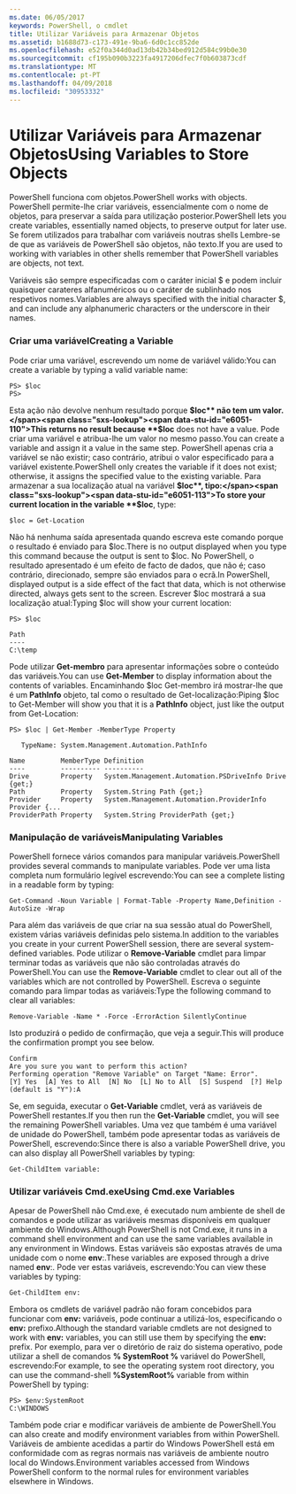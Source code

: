 ```yaml
---
ms.date: 06/05/2017
keywords: PowerShell, o cmdlet
title: Utilizar Variáveis para Armazenar Objetos
ms.assetid: b1688d73-c173-491e-9ba6-6d0c1cc852de
ms.openlocfilehash: e52f0a344d0ad13db42b34bed912d584c99b0e30
ms.sourcegitcommit: cf195b090b3223fa4917206dfec7f0b603873cdf
ms.translationtype: MT
ms.contentlocale: pt-PT
ms.lasthandoff: 04/09/2018
ms.locfileid: "30953332"
---
```

# <a name="using-variables-to-store-objects"></a><span data-ttu-id="e6051-103">Utilizar Variáveis para Armazenar Objetos</span><span class="sxs-lookup"><span data-stu-id="e6051-103">Using Variables to Store Objects</span></span>
<span data-ttu-id="e6051-104">PowerShell funciona com objetos.</span><span class="sxs-lookup"><span data-stu-id="e6051-104">PowerShell works with objects.</span></span> <span data-ttu-id="e6051-105">PowerShell permite-lhe criar variáveis, essencialmente com o nome de objetos, para preservar a saída para utilização posterior.</span><span class="sxs-lookup"><span data-stu-id="e6051-105">PowerShell lets you create variables, essentially named objects, to preserve output for later use.</span></span> <span data-ttu-id="e6051-106">Se forem utilizados para trabalhar com variáveis noutras shells Lembre-se de que as variáveis de PowerShell são objetos, não texto.</span><span class="sxs-lookup"><span data-stu-id="e6051-106">If you are used to working with variables in other shells remember that PowerShell variables are objects, not text.</span></span>

<span data-ttu-id="e6051-107">Variáveis são sempre especificadas com o caráter inicial $ e podem incluir quaisquer carateres alfanuméricos ou o caráter de sublinhado nos respetivos nomes.</span><span class="sxs-lookup"><span data-stu-id="e6051-107">Variables are always specified with the initial character $, and can include any alphanumeric characters or the underscore in their names.</span></span>

### <a name="creating-a-variable"></a><span data-ttu-id="e6051-108">Criar uma variável</span><span class="sxs-lookup"><span data-stu-id="e6051-108">Creating a Variable</span></span>
<span data-ttu-id="e6051-109">Pode criar uma variável, escrevendo um nome de variável válido:</span><span class="sxs-lookup"><span data-stu-id="e6051-109">You can create a variable by typing a valid variable name:</span></span>

```
PS> $loc
PS>
```

<span data-ttu-id="e6051-110">Esta ação não devolve nenhum resultado porque **$loc** não tem um valor.</span><span class="sxs-lookup"><span data-stu-id="e6051-110">This returns no result because **$loc** does not have a value.</span></span> <span data-ttu-id="e6051-111">Pode criar uma variável e atribua-lhe um valor no mesmo passo.</span><span class="sxs-lookup"><span data-stu-id="e6051-111">You can create a variable and assign it a value in the same step.</span></span> <span data-ttu-id="e6051-112">PowerShell apenas cria a variável se não existir; caso contrário, atribui o valor especificado para a variável existente.</span><span class="sxs-lookup"><span data-stu-id="e6051-112">PowerShell only creates the variable if it does not exist; otherwise, it assigns the specified value to the existing variable.</span></span> <span data-ttu-id="e6051-113">Para armazenar a sua localização atual na variável **$loc**, tipo:</span><span class="sxs-lookup"><span data-stu-id="e6051-113">To store your current location in the variable **$loc**, type:</span></span>

```
$loc = Get-Location
```

<span data-ttu-id="e6051-114">Não há nenhuma saída apresentada quando escreva este comando porque o resultado é enviado para $loc.</span><span class="sxs-lookup"><span data-stu-id="e6051-114">There is no output displayed when you type this command because the output is sent to $loc.</span></span> <span data-ttu-id="e6051-115">No PowerShell, o resultado apresentado é um efeito de facto de dados, que não é; caso contrário, direcionado, sempre são enviados para o ecrã.</span><span class="sxs-lookup"><span data-stu-id="e6051-115">In PowerShell, displayed output is a side effect of the fact that data, which is not otherwise directed, always gets sent to the screen.</span></span> <span data-ttu-id="e6051-116">Escrever $loc mostrará a sua localização atual:</span><span class="sxs-lookup"><span data-stu-id="e6051-116">Typing $loc will show your current location:</span></span>

```
PS> $loc

Path
----
C:\temp
```

<span data-ttu-id="e6051-117">Pode utilizar **Get-membro** para apresentar informações sobre o conteúdo das variáveis.</span><span class="sxs-lookup"><span data-stu-id="e6051-117">You can use **Get-Member** to display information about the contents of variables.</span></span> <span data-ttu-id="e6051-118">Encaminhando $loc Get-membro irá mostrar-lhe que é um **PathInfo** objeto, tal como o resultado de Get-localização:</span><span class="sxs-lookup"><span data-stu-id="e6051-118">Piping $loc to Get-Member will show you that it is a **PathInfo** object, just like the output from Get-Location:</span></span>

```
PS> $loc | Get-Member -MemberType Property

   TypeName: System.Management.Automation.PathInfo

Name         MemberType Definition
----         ---------- ----------
Drive        Property   System.Management.Automation.PSDriveInfo Drive {get;}
Path         Property   System.String Path {get;}
Provider     Property   System.Management.Automation.ProviderInfo Provider {...
ProviderPath Property   System.String ProviderPath {get;}
```

### <a name="manipulating-variables"></a><span data-ttu-id="e6051-119">Manipulação de variáveis</span><span class="sxs-lookup"><span data-stu-id="e6051-119">Manipulating Variables</span></span>
<span data-ttu-id="e6051-120">PowerShell fornece vários comandos para manipular variáveis.</span><span class="sxs-lookup"><span data-stu-id="e6051-120">PowerShell provides several commands to manipulate variables.</span></span> <span data-ttu-id="e6051-121">Pode ver uma lista completa num formulário legível escrevendo:</span><span class="sxs-lookup"><span data-stu-id="e6051-121">You can see a complete listing in a readable form by typing:</span></span>

```
Get-Command -Noun Variable | Format-Table -Property Name,Definition -AutoSize -Wrap
```

<span data-ttu-id="e6051-122">Para além das variáveis de que criar na sua sessão atual do PowerShell, existem várias variáveis definidas pelo sistema.</span><span class="sxs-lookup"><span data-stu-id="e6051-122">In addition to the variables you create in your current PowerShell session, there are several system-defined variables.</span></span> <span data-ttu-id="e6051-123">Pode utilizar o **Remove-Variable** cmdlet para limpar terminar todas as variáveis que não são controladas através do PowerShell.</span><span class="sxs-lookup"><span data-stu-id="e6051-123">You can use the **Remove-Variable** cmdlet to clear out all of the variables which are not controlled by PowerShell.</span></span> <span data-ttu-id="e6051-124">Escreva o seguinte comando para limpar todas as variáveis:</span><span class="sxs-lookup"><span data-stu-id="e6051-124">Type the following command to clear all variables:</span></span>

```
Remove-Variable -Name * -Force -ErrorAction SilentlyContinue
```

<span data-ttu-id="e6051-125">Isto produzirá o pedido de confirmação, que veja a seguir.</span><span class="sxs-lookup"><span data-stu-id="e6051-125">This will produce the confirmation prompt you see below.</span></span>

```
Confirm
Are you sure you want to perform this action?
Performing operation "Remove Variable" on Target "Name: Error".
[Y] Yes  [A] Yes to All  [N] No  [L] No to All  [S] Suspend  [?] Help
(default is "Y"):A
```

<span data-ttu-id="e6051-126">Se, em seguida, executar o **Get-Variable** cmdlet, verá as variáveis de PowerShell restantes.</span><span class="sxs-lookup"><span data-stu-id="e6051-126">If you then run the **Get-Variable** cmdlet, you will see the remaining PowerShell variables.</span></span> <span data-ttu-id="e6051-127">Uma vez que também é uma variável de unidade do PowerShell, também pode apresentar todas as variáveis de PowerShell, escrevendo:</span><span class="sxs-lookup"><span data-stu-id="e6051-127">Since there is also a variable PowerShell drive, you can also display all PowerShell variables by typing:</span></span>

```
Get-ChildItem variable:
```

### <a name="using-cmdexe-variables"></a><span data-ttu-id="e6051-128">Utilizar variáveis Cmd.exe</span><span class="sxs-lookup"><span data-stu-id="e6051-128">Using Cmd.exe Variables</span></span>
<span data-ttu-id="e6051-129">Apesar de PowerShell não Cmd.exe, é executado num ambiente de shell de comandos e pode utilizar as variáveis mesmas disponíveis em qualquer ambiente do Windows.</span><span class="sxs-lookup"><span data-stu-id="e6051-129">Although PowerShell is not Cmd.exe, it runs in a command shell environment and can use the same variables available in any environment in Windows.</span></span> <span data-ttu-id="e6051-130">Estas variáveis são expostas através de uma unidade com o nome **env**:.</span><span class="sxs-lookup"><span data-stu-id="e6051-130">These variables are exposed through a drive named **env**:.</span></span> <span data-ttu-id="e6051-131">Pode ver estas variáveis, escrevendo:</span><span class="sxs-lookup"><span data-stu-id="e6051-131">You can view these variables by typing:</span></span>

```
Get-ChildItem env:
```

<span data-ttu-id="e6051-132">Embora os cmdlets de variável padrão não foram concebidos para funcionar com **env:** variáveis, pode continuar a utilizá-los, especificando o **env:** prefixo.</span><span class="sxs-lookup"><span data-stu-id="e6051-132">Although the standard variable cmdlets are not designed to work with **env:** variables, you can still use them by specifying the **env:** prefix.</span></span> <span data-ttu-id="e6051-133">Por exemplo, para ver o diretório de raiz do sistema operativo, pode utilizar a shell de comandos **% SystemRoot %** variável do PowerShell, escrevendo:</span><span class="sxs-lookup"><span data-stu-id="e6051-133">For example, to see the operating system root directory, you can use the command-shell **%SystemRoot%** variable from within PowerShell by typing:</span></span>

```
PS> $env:SystemRoot
C:\WINDOWS
```

<span data-ttu-id="e6051-134">Também pode criar e modificar variáveis de ambiente de PowerShell.</span><span class="sxs-lookup"><span data-stu-id="e6051-134">You can also create and modify environment variables from within PowerShell.</span></span> <span data-ttu-id="e6051-135">Variáveis de ambiente acedidas a partir do Windows PowerShell está em conformidade com as regras normais nas variáveis de ambiente noutro local do Windows.</span><span class="sxs-lookup"><span data-stu-id="e6051-135">Environment variables accessed from Windows PowerShell conform to the normal rules for environment variables elsewhere in Windows.</span></span>